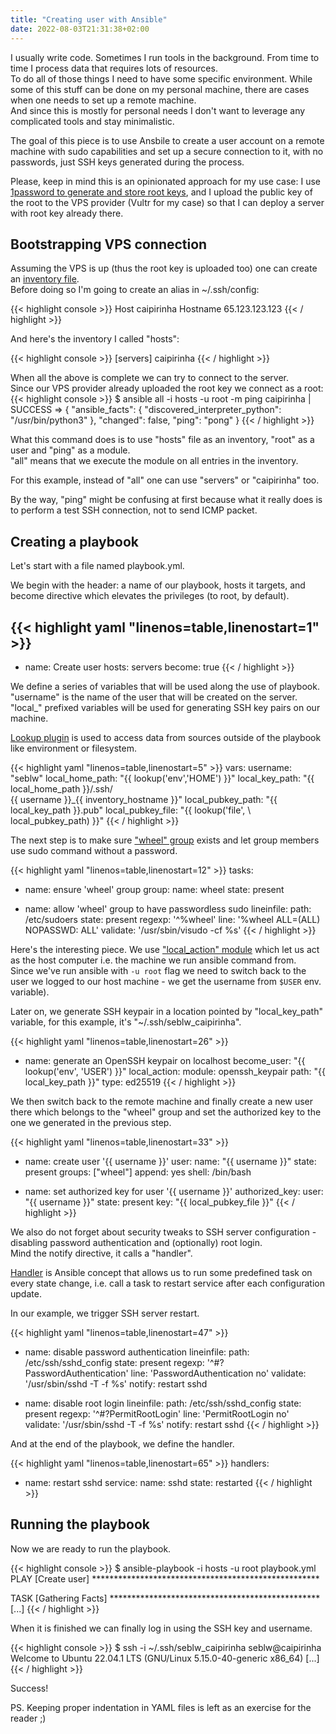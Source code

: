 ```yaml
---
title: "Creating user with Ansible"
date: 2022-08-03T21:31:38+02:00
---
```


I usually write code. Sometimes I run tools in the background. From time to time I process data that requires lots of resources.   
To do all of those things I need to have some specific environment. While some of this stuff can be done on my personal machine, there are cases when one needs to set up a remote machine.  
And since this is mostly for personal needs I don't want to leverage any complicated tools and stay minimalistic.  

The goal of this piece is to use Ansbile to create a user account on a remote machine with sudo capabilities and set up a secure connection to it, with no passwords, just SSH keys generated during the process.

Please, keep in mind this is an opinionated approach for my use case: I use [1password to generate and store root keys](https://developer.1password.com/docs/ssh/), and I upload the public key of the root to the VPS provider (Vultr for my case) so that I can deploy a server with root key already there.

## Bootstrapping VPS connection

Assuming the VPS is up (thus the root key is uploaded too) one can create an [inventory file](https://docs.ansible.com/ansible/latest/user_guide/intro_inventory.html).  
Before doing so I'm going to create an alias in ~/.ssh/config:

{{< highlight console >}}
Host caipirinha
    Hostname 65.123.123.123
{{< / highlight >}}

And here's the inventory I called "hosts":

{{< highlight console >}}
[servers]
caipirinha
{{< / highlight >}}

When all the above is complete we can try to connect to the server.  
Since our VPS provider already uploaded the root key we connect as a root:
{{< highlight console >}}
$ ansible all -i hosts -u root -m ping
caipirinha | SUCCESS => {
    "ansible_facts": {
        "discovered_interpreter_python": "/usr/bin/python3"
    },
    "changed": false,
    "ping": "pong"
}
{{< / highlight >}}

What this command does is to use "hosts" file as an inventory, "root" as a user and "ping" as a module.  
"all" means that we execute the module on all entries in the inventory.  

For this example, instead of "all" one can use "servers" or "caipirinha" too.

By the way, "ping" might be confusing at first because what it really does is to perform a test SSH connection, not to send ICMP packet.

## Creating a playbook
  
Let's start with a file named playbook.yml.

We begin with the header: a name of our playbook, hosts it targets, and become directive which elevates the privileges (to root, by default).

{{< highlight yaml "linenos=table,linenostart=1" >}}
---
- name: Create user
  hosts: servers
  become: true
{{< / highlight >}}

We define a series of variables that will be used along the use of playbook.  
"username" is the name of the user that will be created on the server.  
"local_" prefixed variables will be used for generating SSH key pairs on our machine.  

[Lookup plugin](https://docs.ansible.com/ansible/latest/user_guide/playbooks_lookups.html) is used to access data from sources outside of the playbook like environment or filesystem.  

{{< highlight yaml "linenos=table,linenostart=5" >}}
vars:
  username: "seblw"
  local_home_path: "{{ lookup('env','HOME') }}"
  local_key_path:  "{{ local_home_path }}/.ssh/ \
      {{ username }}_{{ inventory_hostname }}"
  local_pubkey_path: "{{ local_key_path }}.pub"
  local_pubkey_file: "{{ lookup('file', \ 
    local_pubkey_path) }}"
{{< / highlight >}}

The next step is to make sure ["wheel" group](https://en.wikipedia.org/wiki/Wheel_(computing)) exists and let group members use sudo command without a password.

{{< highlight yaml "linenos=table,linenostart=12" >}}
tasks:
  - name: ensure 'wheel' group
    group:
      name: wheel
      state: present

  - name: allow 'wheel' group to have passwordless sudo
    lineinfile:
      path: /etc/sudoers
      state: present
      regexp: '^%wheel'
      line: '%wheel ALL=(ALL) NOPASSWD: ALL'
      validate: '/usr/sbin/visudo -cf %s'
{{< / highlight >}}

Here's the interesting piece. We use ["local_action" module](https://docs.ansible.com/ansible/latest/user_guide/playbooks_delegation.html) which let us act as the host computer i.e. the machine we run ansible command from.  
Since we've run ansible with `-u root` flag we need to switch back to the user we logged to our host machine - we get the username from `$USER` env. variable).

Later on, we generate SSH keypair in a location pointed by "local_key_path" variable, for this example, it's "~/.ssh/seblw_caipirinha".

{{< highlight yaml "linenos=table,linenostart=26" >}}
- name: generate an OpenSSH keypair on localhost
  become_user: "{{ lookup('env', 'USER') }}"
  local_action:
    module: openssh_keypair
    path: "{{ local_key_path }}"
    type: ed25519
{{< / highlight >}}

We then switch back to the remote machine and finally create a new user there which belongs to the "wheel" group and set the authorized key to the one we generated in the previous step.

{{< highlight yaml "linenos=table,linenostart=33" >}}
- name: create user '{{ username }}'
  user:
    name: "{{ username }}"
    state: present
    groups: ["wheel"]
    append: yes
    shell: /bin/bash

- name: set authorized key for user '{{ username }}'
  authorized_key:
    user: "{{ username }}"
    state: present
    key: "{{ local_pubkey_file }}"
{{< / highlight >}}

We also do not forget about security tweaks to SSH server configuration - disabling password authentication and (optionally) root login.  
Mind the notify directive, it calls a "handler".  

[Handler](https://docs.ansible.com/ansible/latest/user_guide/playbooks_handlers.html) is Ansible concept that allows us to run some predefined task on every state change, i.e. call a task to restart service after each configuration update.  

In our example, we trigger SSH server restart.

{{< highlight yaml "linenos=table,linenostart=47" >}}
- name: disable password authentication
  lineinfile:
    path: /etc/ssh/sshd_config
    state: present
    regexp: '^#?PasswordAuthentication'
    line: 'PasswordAuthentication no'
    validate: '/usr/sbin/sshd -T -f %s'
  notify: restart sshd

- name: disable root login
  lineinfile:
    path: /etc/ssh/sshd_config
    state: present
    regexp: '^#?PermitRootLogin'
    line: 'PermitRootLogin no'
    validate: '/usr/sbin/sshd -T -f %s'
  notify: restart sshd
{{< / highlight >}}

And at the end of the playbook, we define the handler.

{{< highlight yaml "linenos=table,linenostart=65" >}}
handlers:
  - name: restart sshd
    service:
      name: sshd
      state: restarted
{{< / highlight >}}


## Running the playbook

Now we are ready to run the playbook.  

{{< highlight console >}}
$ ansible-playbook -i hosts -u root playbook.yml
PLAY [Create user] ****************************************************

TASK [Gathering Facts] ************************************************
[...]
{{< / highlight >}}

When it is finished we can finally log in using the SSH key and username.  

{{< highlight console >}}
$ ssh -i ~/.ssh/seblw_caipirinha seblw@caipirinha
Welcome to Ubuntu 22.04.1 LTS (GNU/Linux 5.15.0-40-generic x86_64)
[...]
{{< / highlight >}}

Success!  


PS. Keeping proper indentation in YAML files is left as an exercise for the reader ;)